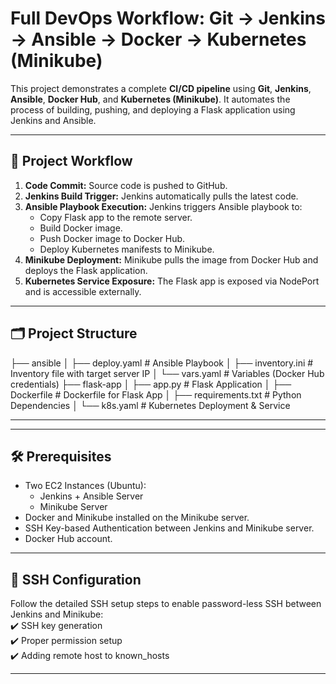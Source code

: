 
# Full DevOps Workflow: Git → Jenkins → Ansible → Docker → Kubernetes (Minikube)

This project demonstrates a complete **CI/CD pipeline** using **Git**, **Jenkins**, **Ansible**, **Docker Hub**, and **Kubernetes (Minikube)**. It automates the process of building, pushing, and deploying a Flask application using Jenkins and Ansible.

---

## 🚀 Project Workflow

1. **Code Commit:** Source code is pushed to GitHub.
2. **Jenkins Build Trigger:** Jenkins automatically pulls the latest code.
3. **Ansible Playbook Execution:** Jenkins triggers Ansible playbook to:
   - Copy Flask app to the remote server.
   - Build Docker image.
   - Push Docker image to Docker Hub.
   - Deploy Kubernetes manifests to Minikube.
4. **Minikube Deployment:** Minikube pulls the image from Docker Hub and deploys the Flask application.
5. **Kubernetes Service Exposure:** The Flask app is exposed via NodePort and is accessible externally.

---

## 🗂 Project Structure
├── ansible 
│ ├── deploy.yaml # Ansible Playbook
│ ├── inventory.ini # Inventory file with target server IP
│ └── vars.yaml # Variables (Docker Hub credentials)
├── flask-app
│ ├── app.py # Flask Application
│ ├── Dockerfile # Dockerfile for Flask App
│ ├── requirements.txt # Python Dependencies
│ └── k8s.yaml # Kubernetes Deployment & Service


---


---

## 🛠️ Prerequisites

- Two EC2 Instances (Ubuntu):
  - Jenkins + Ansible Server
  - Minikube Server
- Docker and Minikube installed on the Minikube server.
- SSH Key-based Authentication between Jenkins and Minikube server.
- Docker Hub account.

---

## 🔐 SSH Configuration

Follow the detailed SSH setup steps to enable password-less SSH between Jenkins and Minikube:  
✔️ SSH key generation  
✔️ Proper permission setup  
✔️ Adding remote host to known_hosts



---

